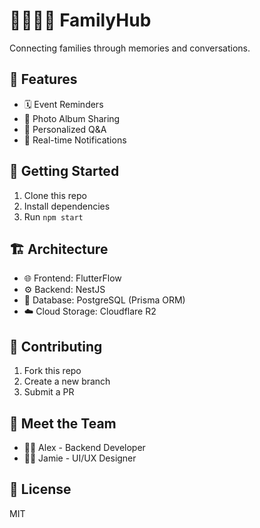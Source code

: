 # 👨‍👩‍👧‍👦 FamilyHub
Connecting families through memories and conversations.

## 🌟 Features
- 🗓️ Event Reminders
- 📸 Photo Album Sharing
- 📝 Personalized Q&A
- 🔔 Real-time Notifications

## 🚀 Getting Started
1. Clone this repo
2. Install dependencies
3. Run `npm start`

## 🏗️ Architecture
- 🌐 Frontend: FlutterFlow
- ⚙️ Backend: NestJS
- 🐘 Database: PostgreSQL (Prisma ORM)
- ☁️ Cloud Storage: Cloudflare R2

## 🤝 Contributing
1. Fork this repo
2. Create a new branch
3. Submit a PR

## 💬 Meet the Team
- 👨‍💻 Alex - Backend Developer
- 🧑‍🎨 Jamie - UI/UX Designer

## 📜 License
MIT
